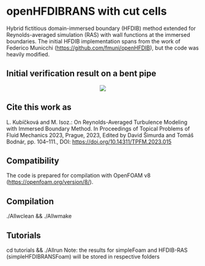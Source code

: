 # openHFDIBRANS with cut cells
Hybrid fictitious domain-immersed boundary (HFDIB) method extended for Reynolds-averaged simulation (RAS) with wall functions at the immersed boundaries. The initial HFDIB implementation spans from the work of Federico Municchi (https://github.com/fmuni/openHFDIB), but the code was heavily modified.

## Initial verification result on a bent pipe
<p align="center">
  <img src="https://github.com/LucieKubickova/openHFDIBRANS/assets/114754867/a76d5efd-734c-4487-ba38-6e41232f7ddd.png">
</p>

## Cite this work as
L. Kubíčková and M. Isoz.: On Reynolds-Averaged Turbulence Modeling with Immersed Boundary Method. In Proceedings of Topical Problems of Fluid Mechanics 2023, Prague, 2023, Edited by David Šimurda and Tomáš Bodnár, pp. 104–111., DOI:  https://doi.org/10.14311/TPFM.2023.015

## Compatibility
The code is prepared for compilation with OpenFOAM v8 (https://openfoam.org/version/8/).

## Compilation
./Allwclean && ./Allwmake

## Tutorials
cd tutorials && ./Allrun
Note: the results for simpleFoam and HFDIB-RAS (simpleHFDIBRANSFoam) will be stored in respective folders
